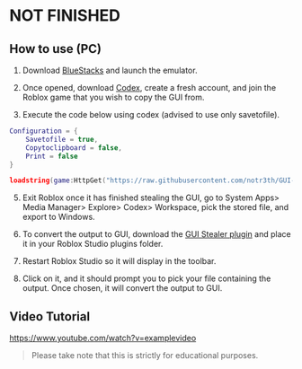# NOT FINISHED

## How to use (PC)
1. Download [BlueStacks](https://www.bluestacks.com/) and launch the emulator.

2. Once opened, download [Codex](https://codex.lol/android), create a fresh account, and join the Roblox game that you wish to copy the GUI from.

3. Execute the code below using codex (advised to use only savetofile).
```lua
Configuration = {
    Savetofile = true,
    Copytoclipboard = false,
    Print = false
}

loadstring(game:HttpGet("https://raw.githubusercontent.com/notr3th/GUI-Stealer/main/loader.lua"))()
```

5. Exit Roblox once it has finished stealing the GUI, go to System Apps> Media Manager> Explore> Codex> Workspace, pick the stored file, and export to Windows.

6. To convert the output to GUI, download the [GUI Stealer plugin](https://github.com/notr3th/GUI-Stealer/blob/main/Plugin.lua) and place it in your Roblox Studio plugins folder.

7. Restart Roblox Studio so it will display in the toolbar.

8. Click on it, and it should prompt you to pick your file containing the output. Once chosen, it will convert the output to GUI.

## Video Tutorial
https://www.youtube.com/watch?v=examplevideo

> Please take note that this is strictly for educational purposes.

